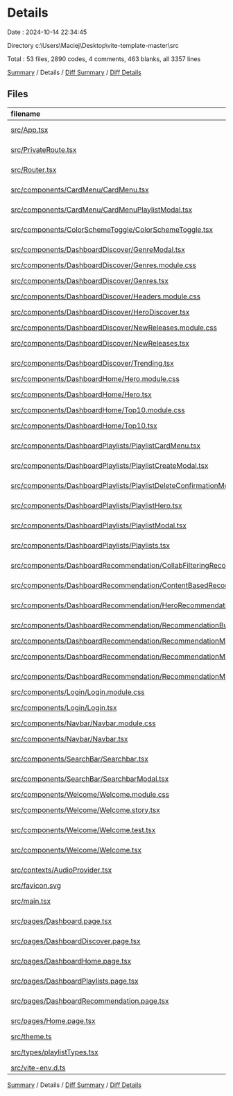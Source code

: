 # Details

Date : 2024-10-14 22:34:45

Directory c:\\Users\\Maciej\\Desktop\\vite-template-master\\src

Total : 53 files,  2890 codes, 4 comments, 463 blanks, all 3357 lines

[Summary](results.md) / Details / [Diff Summary](diff.md) / [Diff Details](diff-details.md)

## Files
| filename | language | code | comment | blank | total |
| :--- | :--- | ---: | ---: | ---: | ---: |
| [src/App.tsx](/src/App.tsx) | TypeScript JSX | 11 | 0 | 2 | 13 |
| [src/PrivateRoute.tsx](/src/PrivateRoute.tsx) | TypeScript JSX | 9 | 0 | 2 | 11 |
| [src/Router.tsx](/src/Router.tsx) | TypeScript JSX | 48 | 0 | 4 | 52 |
| [src/components/CardMenu/CardMenu.tsx](/src/components/CardMenu/CardMenu.tsx) | TypeScript JSX | 45 | 0 | 8 | 53 |
| [src/components/CardMenu/CardMenuPlaylistModal.tsx](/src/components/CardMenu/CardMenuPlaylistModal.tsx) | TypeScript JSX | 93 | 0 | 19 | 112 |
| [src/components/ColorSchemeToggle/ColorSchemeToggle.tsx](/src/components/ColorSchemeToggle/ColorSchemeToggle.tsx) | TypeScript JSX | 11 | 0 | 3 | 14 |
| [src/components/DashboardDiscover/GenreModal.tsx](/src/components/DashboardDiscover/GenreModal.tsx) | TypeScript JSX | 118 | 0 | 12 | 130 |
| [src/components/DashboardDiscover/Genres.module.css](/src/components/DashboardDiscover/Genres.module.css) | CSS | 7 | 0 | 4 | 11 |
| [src/components/DashboardDiscover/Genres.tsx](/src/components/DashboardDiscover/Genres.tsx) | TypeScript JSX | 140 | 0 | 17 | 157 |
| [src/components/DashboardDiscover/Headers.module.css](/src/components/DashboardDiscover/Headers.module.css) | CSS | 9 | 0 | 0 | 9 |
| [src/components/DashboardDiscover/HeroDiscover.tsx](/src/components/DashboardDiscover/HeroDiscover.tsx) | TypeScript JSX | 19 | 0 | 4 | 23 |
| [src/components/DashboardDiscover/NewReleases.module.css](/src/components/DashboardDiscover/NewReleases.module.css) | CSS | 42 | 0 | 9 | 51 |
| [src/components/DashboardDiscover/NewReleases.tsx](/src/components/DashboardDiscover/NewReleases.tsx) | TypeScript JSX | 136 | 0 | 13 | 149 |
| [src/components/DashboardDiscover/Trending.tsx](/src/components/DashboardDiscover/Trending.tsx) | TypeScript JSX | 138 | 0 | 23 | 161 |
| [src/components/DashboardHome/Hero.module.css](/src/components/DashboardHome/Hero.module.css) | CSS | 62 | 0 | 9 | 71 |
| [src/components/DashboardHome/Hero.tsx](/src/components/DashboardHome/Hero.tsx) | TypeScript JSX | 25 | 0 | 4 | 29 |
| [src/components/DashboardHome/Top10.module.css](/src/components/DashboardHome/Top10.module.css) | CSS | 42 | 0 | 9 | 51 |
| [src/components/DashboardHome/Top10.tsx](/src/components/DashboardHome/Top10.tsx) | TypeScript JSX | 38 | 0 | 5 | 43 |
| [src/components/DashboardPlaylists/PlaylistCardMenu.tsx](/src/components/DashboardPlaylists/PlaylistCardMenu.tsx) | TypeScript JSX | 72 | 0 | 13 | 85 |
| [src/components/DashboardPlaylists/PlaylistCreateModal.tsx](/src/components/DashboardPlaylists/PlaylistCreateModal.tsx) | TypeScript JSX | 48 | 0 | 12 | 60 |
| [src/components/DashboardPlaylists/PlaylistDeleteConfirmationModal.tsx](/src/components/DashboardPlaylists/PlaylistDeleteConfirmationModal.tsx) | TypeScript JSX | 0 | 0 | 1 | 1 |
| [src/components/DashboardPlaylists/PlaylistHero.tsx](/src/components/DashboardPlaylists/PlaylistHero.tsx) | TypeScript JSX | 22 | 0 | 5 | 27 |
| [src/components/DashboardPlaylists/PlaylistModal.tsx](/src/components/DashboardPlaylists/PlaylistModal.tsx) | TypeScript JSX | 71 | 0 | 9 | 80 |
| [src/components/DashboardPlaylists/Playlists.tsx](/src/components/DashboardPlaylists/Playlists.tsx) | TypeScript JSX | 95 | 0 | 19 | 114 |
| [src/components/DashboardRecommendation/CollabFilteringRecommendationModal.tsx](/src/components/DashboardRecommendation/CollabFilteringRecommendationModal.tsx) | TypeScript JSX | 205 | 0 | 29 | 234 |
| [src/components/DashboardRecommendation/ContentBasedRecommendationModal.tsx](/src/components/DashboardRecommendation/ContentBasedRecommendationModal.tsx) | TypeScript JSX | 262 | 0 | 33 | 295 |
| [src/components/DashboardRecommendation/HeroRecommendation.tsx](/src/components/DashboardRecommendation/HeroRecommendation.tsx) | TypeScript JSX | 19 | 0 | 3 | 22 |
| [src/components/DashboardRecommendation/RecommendationButtons.tsx](/src/components/DashboardRecommendation/RecommendationButtons.tsx) | TypeScript JSX | 51 | 0 | 18 | 69 |
| [src/components/DashboardRecommendation/RecommendationManual.module.css](/src/components/DashboardRecommendation/RecommendationManual.module.css) | CSS | 14 | 0 | 2 | 16 |
| [src/components/DashboardRecommendation/RecommendationManual.tsx](/src/components/DashboardRecommendation/RecommendationManual.tsx) | TypeScript JSX | 303 | 0 | 36 | 339 |
| [src/components/DashboardRecommendation/RecommendationManualModal.tsx](/src/components/DashboardRecommendation/RecommendationManualModal.tsx) | TypeScript JSX | 115 | 0 | 12 | 127 |
| [src/components/Login/Login.module.css](/src/components/Login/Login.module.css) | CSS | 22 | 0 | 6 | 28 |
| [src/components/Login/Login.tsx](/src/components/Login/Login.tsx) | TypeScript JSX | 131 | 0 | 27 | 158 |
| [src/components/Navbar/Navbar.module.css](/src/components/Navbar/Navbar.module.css) | CSS | 54 | 0 | 9 | 63 |
| [src/components/Navbar/Navbar.tsx](/src/components/Navbar/Navbar.tsx) | TypeScript JSX | 68 | 2 | 8 | 78 |
| [src/components/SearchBar/Searchbar.tsx](/src/components/SearchBar/Searchbar.tsx) | TypeScript JSX | 33 | 0 | 7 | 40 |
| [src/components/SearchBar/SearchbarModal.tsx](/src/components/SearchBar/SearchbarModal.tsx) | TypeScript JSX | 90 | 0 | 13 | 103 |
| [src/components/Welcome/Welcome.module.css](/src/components/Welcome/Welcome.module.css) | CSS | 9 | 0 | 2 | 11 |
| [src/components/Welcome/Welcome.story.tsx](/src/components/Welcome/Welcome.story.tsx) | TypeScript JSX | 5 | 0 | 3 | 8 |
| [src/components/Welcome/Welcome.test.tsx](/src/components/Welcome/Welcome.test.tsx) | TypeScript JSX | 11 | 0 | 2 | 13 |
| [src/components/Welcome/Welcome.tsx](/src/components/Welcome/Welcome.tsx) | TypeScript JSX | 22 | 0 | 2 | 24 |
| [src/contexts/AudioProvider.tsx](/src/contexts/AudioProvider.tsx) | TypeScript JSX | 41 | 0 | 8 | 49 |
| [src/favicon.svg](/src/favicon.svg) | XML | 1 | 0 | 1 | 2 |
| [src/main.tsx](/src/main.tsx) | TypeScript JSX | 4 | 0 | 2 | 6 |
| [src/pages/Dashboard.page.tsx](/src/pages/Dashboard.page.tsx) | TypeScript JSX | 29 | 0 | 5 | 34 |
| [src/pages/DashboardDiscover.page.tsx](/src/pages/DashboardDiscover.page.tsx) | TypeScript JSX | 19 | 0 | 5 | 24 |
| [src/pages/DashboardHome.page.tsx](/src/pages/DashboardHome.page.tsx) | TypeScript JSX | 13 | 0 | 3 | 16 |
| [src/pages/DashboardPlaylists.page.tsx](/src/pages/DashboardPlaylists.page.tsx) | TypeScript JSX | 10 | 0 | 3 | 13 |
| [src/pages/DashboardRecommendation.page.tsx](/src/pages/DashboardRecommendation.page.tsx) | TypeScript JSX | 17 | 0 | 4 | 21 |
| [src/pages/Home.page.tsx](/src/pages/Home.page.tsx) | TypeScript JSX | 11 | 0 | 2 | 13 |
| [src/theme.ts](/src/theme.ts) | TypeScript | 3 | 1 | 2 | 6 |
| [src/types/playlistTypes.tsx](/src/types/playlistTypes.tsx) | TypeScript JSX | 27 | 0 | 9 | 36 |
| [src/vite-env.d.ts](/src/vite-env.d.ts) | TypeScript | 0 | 1 | 1 | 2 |

[Summary](results.md) / Details / [Diff Summary](diff.md) / [Diff Details](diff-details.md)